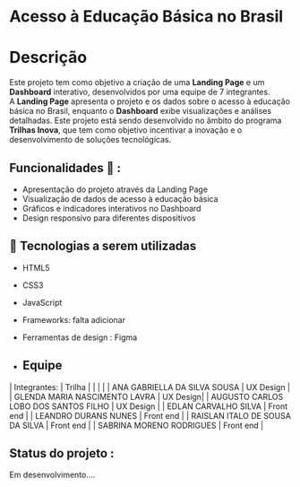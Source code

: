 # Acesso à Educação Básica no Brasil

# Descrição

Este projeto tem como objetivo a criação de uma **Landing Page** e um **Dashboard** interativo, desenvolvidos por uma equipe de 7 integrantes.  
A **Landing Page** apresenta o projeto e os dados sobre o acesso à educação básica no Brasil, enquanto o **Dashboard** exibe visualizações e análises detalhadas.
Este projeto está sendo desenvolvido no âmbito do programa **Trilhas Inova**, que tem como objetivo incentivar a inovação e o desenvolvimento de soluções tecnológicas.

## Funcionalidades 🧩 : 

- Apresentação do projeto através da Landing Page
- Visualização de dados de acesso à educação básica
- Gráficos e indicadores interativos no Dashboard
- Design responsivo para diferentes dispositivos

## 🚀 Tecnologias a serem utilizadas

- HTML5
- CSS3
- JavaScript
- Frameworks: falta adicionar 
- Ferramentas de design : Figma

- ## Equipe

| Integrantes:                         |  Trilha   |
|                                      |           |
| ANA GABRIELLA DA SILVA SOUSA         | UX Design |
| GLENDA MARIA NASCIMENTO LAVRA        |  UX Design|
| AUGUSTO CARLOS LOBO DOS SANTOS FILHO | UX Design |
| EDLAN CARVALHO SILVA                 | Front end |
| LEANDRO DURANS NUNES                 | Front end |
| RAISLAN ITALO DE SOUSA DA SILVA      | Front end |
| SABRINA MORENO RODRIGUES             | Front end |



## Status do projeto :

Em desenvolvimento....
